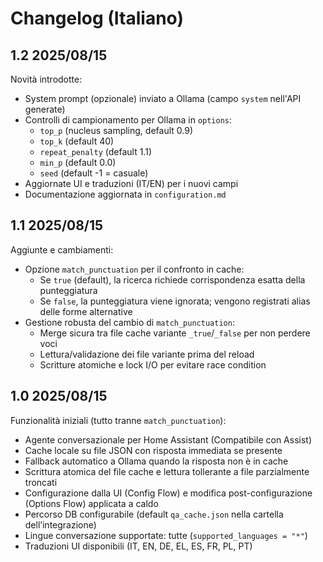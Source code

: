 # Changelog (Italiano)

## 1.2 2025/08/15
Novità introdotte:
- System prompt (opzionale) inviato a Ollama (campo `system` nell'API generate)
- Controlli di campionamento per Ollama in `options`:
  - `top_p` (nucleus sampling, default 0.9)
  - `top_k` (default 40)
  - `repeat_penalty` (default 1.1)
  - `min_p` (default 0.0)
  - `seed` (default -1 = casuale)
- Aggiornate UI e traduzioni (IT/EN) per i nuovi campi
- Documentazione aggiornata in `configuration.md`

## 1.1 2025/08/15
Aggiunte e cambiamenti:
- Opzione `match_punctuation` per il confronto in cache:
  - Se `true` (default), la ricerca richiede corrispondenza esatta della punteggiatura
  - Se `false`, la punteggiatura viene ignorata; vengono registrati alias delle forme alternative
- Gestione robusta del cambio di `match_punctuation`:
  - Merge sicura tra file cache variante `_true`/`_false` per non perdere voci
  - Lettura/validazione dei file variante prima del reload
  - Scritture atomiche e lock I/O per evitare race condition

## 1.0 2025/08/15
Funzionalità iniziali (tutto tranne `match_punctuation`):
- Agente conversazionale per Home Assistant (Compatibile con Assist)
- Cache locale su file JSON con risposta immediata se presente
- Fallback automatico a Ollama quando la risposta non è in cache
- Scrittura atomica del file cache e lettura tollerante a file parzialmente troncati
- Configurazione dalla UI (Config Flow) e modifica post-configurazione (Options Flow) applicata a caldo
- Percorso DB configurabile (default `qa_cache.json` nella cartella dell’integrazione)
- Lingue conversazione supportate: tutte (`supported_languages = "*"`)
- Traduzioni UI disponibili (IT, EN, DE, EL, ES, FR, PL, PT)
